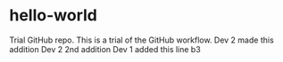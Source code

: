 # hello-world
Trial GitHub repo.
This is a trial of the GitHub workflow.
Dev 2 made this addition
Dev 2 2nd addition
Dev 1 added this line
b3
